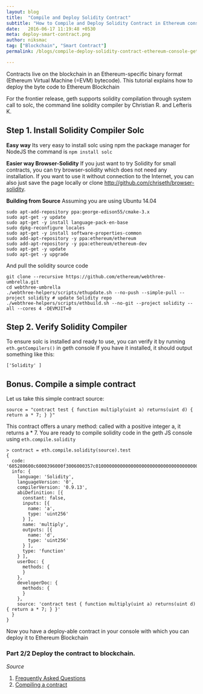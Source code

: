 ```yaml
---
layout: blog
title:  "Compile and Deploy Solidity Contract"
subtitle: "How to Compile and Deploy Solidity Contract in Ethereum console (geth)"
date:   2016-06-17 11:19:48 +0530
meta: deploy-smart-contract.png
author: niksmac
tag: ["Blockchain", "Smart Contract"]
permalink: /blogs/compile-deploy-solidity-contract-ethereum-console-geth-part-1

---
```


Contracts live on the blockchain in an Ethereum-specific binary format (Ethereum Virtual Machine (=EVM) bytecode). This tutorial explains how to deploy the byte code to Ethereum Blockchain


For the frontier release, geth supports solidity compilation through system call to solc, the command line solidity compiler by Christian R. and Lefteris K.


## Step 1. Install Solidity Compiler Solc

**Easy way**
Its very easy to install solc using npm the package manager for NodeJS the command is `npm install solc`

**Easier way Browser-Solidity**
If you just want to try Solidity for small contracts, you can try browser-solidity which does not need any installation. If you want to use it without connection to the Internet, you can also just save the page locally or clone http://github.com/chriseth/browser-solidity.

**Building from Source**
Assuming you are using Ubuntu 14.04

```
sudo apt-add-repository ppa:george-edison55/cmake-3.x
sudo apt-get -y update
sudo apt-get -y install language-pack-en-base
sudo dpkg-reconfigure locales
sudo apt-get -y install software-properties-common
sudo add-apt-repository -y ppa:ethereum/ethereum
sudo add-apt-repository -y ppa:ethereum/ethereum-dev
sudo apt-get -y update
sudo apt-get -y upgrade
```

And pull the solidity source code

```
git clone --recursive https://github.com/ethereum/webthree-umbrella.git
cd webthree-umbrella
./webthree-helpers/scripts/ethupdate.sh --no-push --simple-pull --project solidity # update Solidity repo
./webthree-helpers/scripts/ethbuild.sh --no-git --project solidity --all --cores 4 -DEVMJIT=0
```

## Step 2. Verify Solidity Compiler

To ensure solc is installed and ready to use, you can verify it by running `eth.getCompilers()` in geth console
If you have it installed, it should output something like this:

```
['Solidity' ]
```


## Bonus. Compile a simple contract

Let us take this simple contract source:

```
source = "contract test { function multiply(uint a) returns(uint d) { return a * 7; } }"
```
This contract offers a unary method: called with a positive integer a, it returns a * 7.
You are ready to compile solidity code in the geth JS console using   `eth.compile.solidity`


```
> contract = eth.compile.solidity(source).test
{
  code: '605280600c6000396000f3006000357c010000000000000000000000000000000000000000000000000000000090048063c6888fa114602e57005b60376004356041565b8060005260206000f35b6000600782029050604d565b91905056',
  info: {
    language: 'Solidity',
    languageVersion: '0',
    compilerVersion: '0.9.13',
    abiDefinition: [{
      constant: false,
      inputs: [{
        name: 'a',
        type: 'uint256'
      } ],
      name: 'multiply',
      outputs: [{
        name: 'd',
        type: 'uint256'
      } ],
      type: 'function'
    } ],
    userDoc: {
      methods: {
      }
    },
    developerDoc: {
      methods: {
      }
    },
    source: 'contract test { function multiply(uint a) returns(uint d) { return a * 7; } }'
  }
}
```

Now you have a deploy-able contract in your console with which you can deploy it to Ethereum Blockchain

### Part 2/2 Deploy the contract to blockchain.


*Source*

 1. [Frequently Asked Questions](http://solidity.readthedocs.org/en/latest/frequently-asked-questions.html#basic-questions)
 2. [Compiling a contract](https://ethereum.gitbooks.io/frontier-guide/content/compiling_contract.html)
